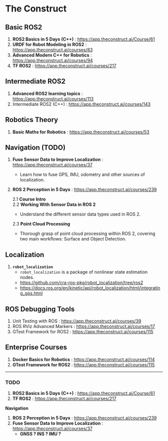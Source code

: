 # The Construct

## Basic ROS2
1. **ROS2 Basics in 5 Days (C++)** : https://app.theconstruct.ai/Course/61
2. **URDF for Robot Modeling in ROS2** : https://app.theconstruct.ai/courses/83
3. **Advanced Modern C++ for Robotics** : https://app.theconstruct.ai/courses/94
4. **TF ROS2** : https://app.theconstruct.ai/courses/217
   

## Intermediate ROS2
1. **Advanced ROS2 learning topics** : https://app.theconstruct.ai/courses/113
2. Intermediate ROS2 (C++) : https://app.theconstruct.ai/courses/143


## Robotics Theory
1. **Basic Maths for Robotics** : https://app.theconstruct.ai/courses/53


## Navigation (TODO)
1. **Fuse Sensor Data to Improve Localization** : https://app.theconstruct.ai/courses/37
   * Learn how to fuse GPS, IMU, odometry and other sources of localization.

2. **ROS 2 Perception in 5 Days** : https://app.theconstruct.ai/courses/239
   
   2.1 **Course Intro**  
   2.2 **Working With Sensor Data in ROS 2**
      * Understand the different sensor data types used in ROS 2.

   2.3 **Point Cloud Processing**
      * Thorough grasp of point cloud processing within ROS 2, covering two main workflows: Surface and Object Detection.


## **Localization**
1. **`robot_localization`**
   * `robot_localization` is a package of nonlinear state estimation nodes.
   * https://github.com/cra-ros-pkg/robot_localization/tree/ros2
   * https://docs.ros.org/en/kinetic/api/robot_localization/html/integrating_gps.html


## **ROS Debugging Tools**
1. Unit Testing with ROS : https://app.theconstruct.ai/courses/39
2. ROS RViz Advanced Markers : https://app.theconstruct.ai/courses/17
3. GTest Framework for ROS2 : https://app.theconstruct.ai/courses/115


## Enterprise Courses
1. **Docker Basics for Robotics** : https://app.theconstruct.ai/courses/114
2. **GTest Framework for ROS2** : https://app.theconstruct.ai/courses/115


-----

### **TODO**

1. **ROS2 Basics in 5 Days (C++)** : https://app.theconstruct.ai/Course/61
2. **TF ROS2** : https://app.theconstruct.ai/courses/217

**Navigation**
1. **ROS 2 Perception in 5 Days** : https://app.theconstruct.ai/courses/239
2. **Fuse Sensor Data to Improve Localization** : https://app.theconstruct.ai/courses/37
   * **GNSS ? INS ? IMU ?**
